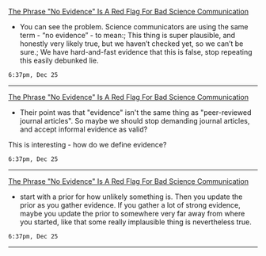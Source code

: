 

[The Phrase "No Evidence" Is A Red Flag For Bad Science Communication](https://astralcodexten.substack.com/p/the-phrase-no-evidence-is-a-red-flag?cmdid=FB7AP92GUJY2QB)
- You can see the problem. Science communicators are using the same term - “no evidence” - to mean:; This thing is super plausible, and honestly very likely true, but we haven’t checked yet, so we can’t be sure.; We have hard-and-fast evidence that this is false, stop repeating this easily debunked lie.

`6:37pm, Dec 25`

---
[The Phrase "No Evidence" Is A Red Flag For Bad Science Communication](https://astralcodexten.substack.com/p/the-phrase-no-evidence-is-a-red-flag?cmdid=FB7AP92GUJY2QB)
- Their point was that "evidence" isn't the same thing as "peer-reviewed journal articles". So maybe we should stop demanding journal articles, and accept informal evidence as valid?

This is interesting - how do we define evidence? 

`6:37pm, Dec 25`

---
[The Phrase "No Evidence" Is A Red Flag For Bad Science Communication](https://astralcodexten.substack.com/p/the-phrase-no-evidence-is-a-red-flag?cmdid=FB7AP92GUJY2QB)
- start with a prior for how unlikely something is. Then you update the prior as you gather evidence. If you gather a lot of strong evidence, maybe you update the prior to somewhere very far away from where you started, like that some really implausible thing is nevertheless true.


`6:37pm, Dec 25`

---
